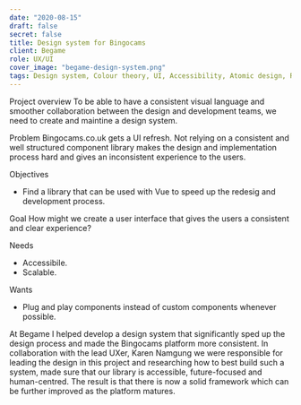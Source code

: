 ```yaml
---
date: "2020-08-15"
draft: false
secret: false
title: Design system for Bingocams
client: Begame
role: UX/UI
cover_image: "begame-design-system.png"
tags: Design system, Colour theory, UI, Accessibility, Atomic design, Responsive design, Sketch, Zeplin, Abstract
---
```


Project overview
To be able to have a consistent visual language and smoother collaboration between the design and development teams, we need to create and maintine a design system. 

Problem
Bingocams.co.uk gets a UI refresh. Not relying on a consistent and well structured component library makes the design and implementation process hard and gives an inconsistent experience to the users. 

Objectives
- Find a library that can be used with Vue to speed up the redesig and development process. 

Goal
How might we create a user interface that gives the users a consistent and clear experience?

Needs
- Accessibile.
- Scalable.  

Wants
- Plug and play components instead of custom components whenever possible.

At Begame I helped develop a design system that significantly sped up the design process and made the Bingocams platform more consistent. In collaboration with the lead UXer, Karen Namgung we were responsible for leading the design in this project and researching how to best build such a system, made sure that our library is accessible, future-focused and human-centred. The result is that there is now a solid framework which can be further improved as the platform matures. 